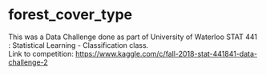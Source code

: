 # forest_cover_type
This was a Data Challenge done as part of University of Waterloo STAT 441 : Statistical Learning - Classification class.    
Link to competition: https://www.kaggle.com/c/fall-2018-stat-441841-data-challenge-2
